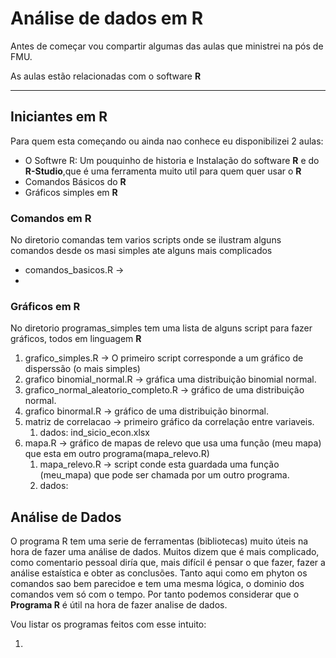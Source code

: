 # Análise de dados em R
 
Antes de começar vou compartir algumas das aulas que ministrei na pós de FMU.

As aulas estão relacionadas com o software **R**

---

## Iniciantes em R

Para quem esta começando ou ainda nao conhece eu disponibilizei 2 aulas:

* O Softwre R: Um pouquinho de historia e Instalação do software **R** e do **R-Studio**,que é uma ferramenta muito util para quem quer usar o **R**   
* Comandos Básicos do **R**
* Gráficos simples em **R**

### Comandos em R

No diretorio comandas tem varios scripts onde se ilustram alguns comandos desde os masi simples ate alguns mais complicados

* comandos_basicos.R ->
* 

### Gráficos em R

No diretorio programas_simples tem uma lista de alguns script para fazer gráficos, todos em linguagem **R**

1. grafico_simples.R -> O primeiro script corresponde a um gráfico de disperssão (o mais simples)
5. grafico binomial_normal.R -> gráfica uma distribuição binomial normal.
6. grafico_normal_aleatorio_completo.R -> gráfico de uma distribuição normal.
7. grafico binormal.R -> gráfico de uma distribuição binormal.
8. matriz de correlacao -> primeiro gráfico da correlação entre variaveis.
    1. dados: ind_sicio_econ.xlsx
10. mapa.R  -> gráfico de mapas de relevo que usa uma função (meu mapa) que esta em outro programa(mapa_relevo.R)
    1. mapa_relevo.R -> script conde esta guardada uma função (meu_mapa) que pode ser chamada por um outro programa.
    2. dados: 

## Análise de Dados

O programa R tem uma serie de ferramentas (bibliotecas) muito úteis na hora de fazer uma análise de dados. Muitos dizem que é mais complicado, como comentario pessoal diría que, mais difícil é pensar o que fazer, fazer a análise estaística e obter as conclusões. Tanto aqui como em phyton os comandos sao bem parecidoe e tem uma mesma lógica, o dominio dos comandos vem só com o tempo. Por tanto podemos considerar que o **Programa R** é útil na hora de fazer analise de dados.

Vou listar os programas feitos com esse intuito:

1.
